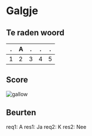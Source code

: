 # Galgje

## Te raden woord

|.|A|.|.|.|
|-|-|-|-|-|
|1|2|3|4|5|

## Score
![gallow](./images/2.png)

## Beurten
req1: A
res1: Ja
req2: K
res2: Nee